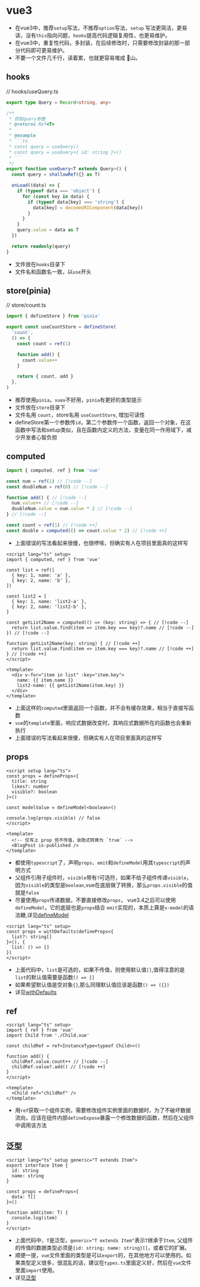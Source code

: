 # vue3

- 在vue3中，推荐`setup`写法，不推荐`option`写法，`setup` 写法更简洁，更易读，没有`this`指向问题，`hooks`提高代码逻辑复用性，也更易维护。
- 在vue3中，重复性代码，多封装，在后续修改时，只需要修改封装的那一部分代码即可更易维护。
- 不要一个文件几千行，读着累，也就更容易堆成 :shit:山。

## hooks

// hooks/useQuery.ts

````ts
export type Query = Record<string, any>

/**
 * 获取query参数
 * @returns Ref<T>
 *
 * @example
 * ```ts
 * const query = useQuery()
 * const query = useQuery<{ id: string }>()
 * ```
 */
export function useQuery<T extends Query>() {
  const query = shallowRef({} as T)

  onLoad((data) => {
    if (typeof data === 'object') {
      for (const key in data) {
        if (typeof data[key] === 'string') {
          data[key] = decodeURIComponent(data[key])
        }
      }
    }
    query.value = data as T
  })

  return readonly(query)
}
````

- 文件放在`hooks`目录下
- 文件名和函数名一致，以`use`开头

## store(pinia)

// store/count.ts

```ts
import { defineStore } from 'pinia'

export const useCountStore = defineStore(
  'count',
  () => {
    const count = ref(1)

    function add() {
      count.value++
    }

    return { count, add }
  },
)
```

- 推荐使用`pinia`，`vuex`不好用，`pinia`有更好的类型提示
- 文件放在`store`目录下
- 文件名用 `count`，store名用 `useCountStore`, 增加可读性
- defineStore第一个参数传`id`，第二个参数传一个函数，返回一个对象，在这函数中写法和setup类似，且在函数内定义的方法，变量在同一作用域下，减少开发者心智负担

## computed

```js
import { computed, ref } from 'vue'

const num = ref(1) // [!code --]
const doubleNum = ref(0) // [!code --]

function add() { // [!code --]
  num.value++ // [!code --]
  doubleNum.value = num.value * 2 // [!code --]
} // [!code --]

const count = ref(1) // [!code ++]
const double = computed(() => count.value * 2) // [!code ++]
```

- 上面错误的写法看起来很傻，也很啰嗦，但确实有人在项目里面真的这样写

```vue
<script lang="ts" setup>
import { computed, ref } from 'vue'

const list = ref([
  { key: 1, name: 'a' },
  { key: 2, name: 'b' },
])

const list2 = [
  { key: 1, name: 'list2-a' },
  { key: 2, name: 'list2-b' },
]

const getList2Name = computed(() => (key: string) => { // [!code --]
  return list.value.find(item => item.key === key)?.name // [!code --]
}) // [!code --]

function getList2Name(key: string) { // [!code ++]
  return list.value.find(item => item.key === key)?.name // [!code ++]
} // [!code ++]
</script>

<template>
  <div v-for="item in list" :key="item.key">
    name: {{ item.name }}
    list2-name: {{ getList2Name(item.key) }}
  </div>
</template>
```

- 上面这样的`computed`里面返回一个函数，并不会有缓存效果，相当于直接写函数
- `vue`的`template`里面，响应式数据改变时，其响应式数据所在的函数也会重新执行
- 上面错误的写法看起来很傻，但确实有人在项目里面真的这样写

## props

```vue
<script setup lang="ts">
const props = defineProps<{
  title: string
  likes?: number
  visible?: boolean
}>()

const modelValue = defineModel<boolean>()

console.log(props.visible) // false
</script>

<template>
  <!-- 仅写上 prop 但不传值，会隐式转换为 `true` -->
  <BlogPost is-published />
</template>
```

- 都使用`typescript`了，声明`props`、`emit`和`defineModel`用其`typescript`的声明方式
- 父组件引用子组件时，`visible`带有`?`可选符，如果不给子组件传递`visible`，因为`visible`的类型是`boolean`,vue在底层做了转换，那么`props.visible`的值就是`false`
- 尽量使用`props`传递数据，不要直接修改`props`， vue3.4之后可以使用`defineModel`，它的底层也是`props`结合 `emit`实现的，本质上算是`v-model`的语法糖,详见[defineModel](https://cn.vuejs.org/api/sfc-script-setup.html#usage-with-typescript)

```vue
<script lang="ts" setup>
const props = withDefaults(defineProps<{
  list?: string[]
}>(), {
  list: () => []
})
</script>
```

- 上面代码中，`list`是可选的，如果不传值，则使用默认值`[]`,值得注意的是`list`的默认值需要是函数`() => []`
- 如果希望默认值是空对象`{}`,那么同理默认值应该是函数`() => ({})`
- 详见[withDefaults](https://cn.vuejs.org/guide/typescript/composition-api.html#props-default-values)

## ref

```vue
<script lang="ts" setup>
import { ref } from 'vue'
import Child from './Child.vue'

const childRef = ref<InstanceType<typeof Child>>()

function add() {
  childRef.value.count++ // [!code --]
  childRef.value?.add() // [!code ++]
}
</script>

<template>
  <Child ref="childRef" />
</template>
```

- 用`ref`获取一个组件实例，需要修改组件实例里面的数据时，为了不破坏数据流向，应该在组件内部`defineExpose`暴露一个修改数据的函数，然后在父组件中调用该方法

## 泛型

```vue
<script lang="ts" setup generic="T extends Item">
export interface Item {
  id: string
  name: string
}

const props = defineProps<{
  data: T[]
}>()

function add(item: T) {
  console.log(item)
}
</script>
```

- 上面代码中，`T`是泛型，`generic="T extends Item"`表示`T`继承于`Item`, 父组件的传值的数据类型必须是`{id: string; name: string}[]`，或者它的扩展。
- 顺便一提，`vue`文件里面的类型是可以`export`的，在其他地方可以使用的。如果类型定义很多，很混乱的话，建议在`types.ts`里面定义好，然后在`vue`文件里面`import`使用。
- 详见[泛型](https://cn.vuejs.org/api/sfc-script-setup.html#generics)
